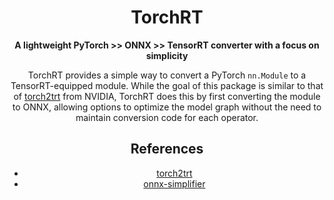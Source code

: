<div align="center">

# TorchRT

**A lightweight PyTorch >> ONNX >> TensorRT converter with a focus on simplicity**

<center>

TorchRT provides a simple way to convert a PyTorch `nn.Module` to a TensorRT-equipped module. While the goal of this package is similar to that of [torch2trt](https://github.com/NVIDIA-AI-IOT/torch2trt) from NVIDIA, TorchRT does this by first converting the module to ONNX, allowing options to optimize the model graph without the need to maintain conversion code for each operator.

</center>

## References
- [torch2trt](https://github.com/NVIDIA-AI-IOT/torch2trt)
- [onnx-simplifier](https://github.com/daquexian/onnx-simplifier)
